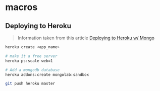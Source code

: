 # macros

## Deploying to Heroku

> Information taken from this article [Deploying to Heroku w/
Mongo](https://medium.com/make-school/how-to-deploy-your-node-js-mongodb-app-to-the-web-using-heroku-63d4bccf2675)

```bash
heroku create <app_name>

# make it a free server
heroku ps:scale web=1

# Add a mongodb database
heroku addons:create mongolab:sandbox

git push heroku master
```
